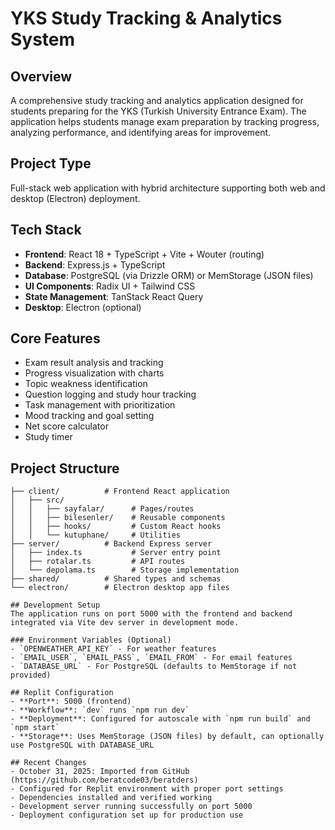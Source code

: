 # YKS Study Tracking & Analytics System

## Overview
A comprehensive study tracking and analytics application designed for students preparing for the YKS (Turkish University Entrance Exam). The application helps students manage exam preparation by tracking progress, analyzing performance, and identifying areas for improvement.

## Project Type
Full-stack web application with hybrid architecture supporting both web and desktop (Electron) deployment.

## Tech Stack
- **Frontend**: React 18 + TypeScript + Vite + Wouter (routing)
- **Backend**: Express.js + TypeScript
- **Database**: PostgreSQL (via Drizzle ORM) or MemStorage (JSON files)
- **UI Components**: Radix UI + Tailwind CSS
- **State Management**: TanStack React Query
- **Desktop**: Electron (optional)

## Core Features
- Exam result analysis and tracking
- Progress visualization with charts
- Topic weakness identification
- Question logging and study hour tracking
- Task management with prioritization
- Mood tracking and goal setting
- Net score calculator
- Study timer

## Project Structure
```
├── client/          # Frontend React application
│   ├── src/
│   │   ├── sayfalar/      # Pages/routes
│   │   ├── bilesenler/    # Reusable components
│   │   ├── hooks/         # Custom React hooks
│   │   └── kutuphane/     # Utilities
├── server/          # Backend Express server
│   ├── index.ts           # Server entry point
│   ├── rotalar.ts         # API routes
│   └── depolama.ts        # Storage implementation
├── shared/          # Shared types and schemas
└── electron/        # Electron desktop app files

## Development Setup
The application runs on port 5000 with the frontend and backend integrated via Vite dev server in development mode.

### Environment Variables (Optional)
- `OPENWEATHER_API_KEY` - For weather features
- `EMAIL_USER`, `EMAIL_PASS`, `EMAIL_FROM` - For email features
- `DATABASE_URL` - For PostgreSQL (defaults to MemStorage if not provided)

## Replit Configuration
- **Port**: 5000 (frontend)
- **Workflow**: `dev` runs `npm run dev`
- **Deployment**: Configured for autoscale with `npm run build` and `npm start`
- **Storage**: Uses MemStorage (JSON files) by default, can optionally use PostgreSQL with DATABASE_URL

## Recent Changes
- October 31, 2025: Imported from GitHub (https://github.com/beratcode03/beratders)
- Configured for Replit environment with proper port settings
- Dependencies installed and verified working
- Development server running successfully on port 5000
- Deployment configuration set up for production use
